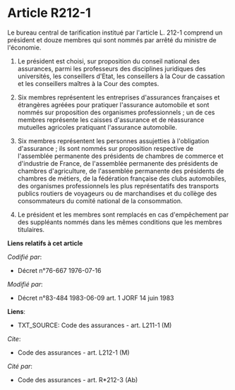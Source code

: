 # Article R212-1

Le bureau central de tarification institué par l'article L. 212-1 comprend un président et douze membres qui sont nommés par
arrêté du ministre de l'économie.

1. Le président est choisi, sur proposition du conseil national des assurances, parmi les professeurs des disciplines
juridiques des universités, les conseillers d'Etat, les conseillers à la Cour de cassation et les conseillers maîtres à la
Cour des comptes.

2. Six membres représentent les entreprises d'assurances françaises et étrangères agréées pour pratiquer l'assurance
automobile et sont nommés sur proposition des organismes professionnels ; un de ces membres représente les caisses
d'assurance et de réassurance mutuelles agricoles pratiquant l'assurance automobile.

3. Six membres représentent les personnes assujetties à l'obligation d'assurance ; ils sont nommés sur proposition respective
de l'assemblée permanente des présidents de chambres de commerce et d'industrie de France, de l'assemblée permanente des
présidents de chambres d'agriculture, de l'assemblée permanente des présidents de chambres de métiers, de la fédération
française des clubs automobiles, des organismes professionnels les plus représentatifs des transports publics routiers de
voyageurs ou de marchandises et du collège des consommateurs du comité national de la consommation.

4. Le président et les membres sont remplacés en cas d'empêchement par des suppléants nommés dans les mêmes conditions que
les membres titulaires.

**Liens relatifs à cet article**

_Codifié par_:

  - Décret n°76-667 1976-07-16

_Modifié par_:

  - Décret n°83-484 1983-06-09 art. 1 JORF 14 juin 1983

**Liens**:

  - TXT_SOURCE: Code des assurances - art. L211-1 (M)

_Cite_:

  - Code des assurances - art. L212-1 (M)

_Cité par_:

  - Code des assurances - art. R*212-3 (Ab)
